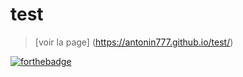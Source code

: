 # test
> [voir la page] (https://antonin777.github.io/test/)

[![forthebadge](https://forthebadge.com/images/badges/validated-html5.svg)](https://forthebadge.com)